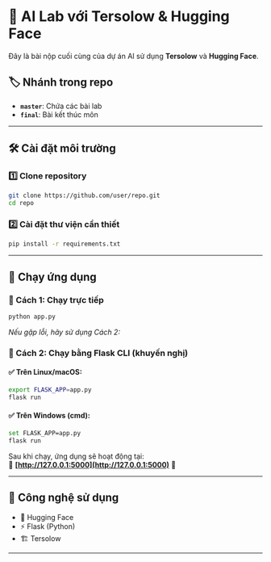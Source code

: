 # 🚀 AI Lab với Tersolow & Hugging Face

Đây là bài nộp cuối cùng của dự án AI sử dụng **Tersolow** và **Hugging Face**.

## 🏷 Nhánh trong repo
- **`master`**: Chứa các bài lab  
- **`final`**: Bài kết thúc môn  

---

## 🛠 Cài đặt môi trường

### 1️⃣ Clone repository
```bash
git clone https://github.com/user/repo.git
cd repo
```

### 2️⃣ Cài đặt thư viện cần thiết
```bash
pip install -r requirements.txt
```

---

## 🚀 Chạy ứng dụng 

### 🔹 Cách 1: Chạy trực tiếp
```bash
python app.py
```
*Nếu gặp lỗi, hãy sử dụng Cách 2:*

### 🔹 Cách 2: Chạy bằng Flask CLI (khuyến nghị)

#### ✅ Trên Linux/macOS:
```bash
export FLASK_APP=app.py
flask run
```

#### ✅ Trên Windows (cmd):
```bash
set FLASK_APP=app.py
flask run
```

Sau khi chạy, ứng dụng sẽ hoạt động tại:  
🔗 **[http://127.0.0.1:5000](http://127.0.0.1:5000)** 🚀  

---

## 📌 Công nghệ sử dụng
- 🧠 Hugging Face  
- ⚡ Flask (Python)  
- 🏗 Tersolow  

---


